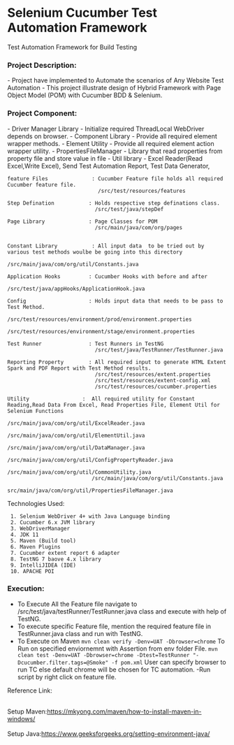 # Selenium Cucumber Test Automation Framework
Test Automation Framework for Build Testing

<h3>Project Description:</h3>
- Project have implemented to Automate the scenarios of Any Website Test Automation
- This project illustrate design of Hybrid Framework with Page Object Model (POM) with Cucumber BDD & Selenium.

<h3>Project Component:</h3>
- Driver Manager Library - Initialize required ThreadLocal WebDriver depends on browser.
- Component Library      - Provide all required element wrapper methods.
- Element Utility        - Provide all required element action wrapper utility.
- PropertiesFileManager  - Library that read properties from property file and store value in file
- Util library           - Excel Reader(Read Excel,Write Excel), Send Test Automation Report, Test Data Generator,


    feature Files              : Cucumber Feature file holds all required Cucumber feature file.
                                 /src/test/resources/features
                 
    Step Defination           : Holds respective step definations class.
                                /src/test/java/stepDef
                                
    Page Library              : Page Classes for POM
                                /src/main/java/com/org/pages
                                
                                
    Constant Library           : All input data  to be tried out by various test methods woulbe be going into this directory
                                 /src/main/java/com/org/util/Constants.java
                                
    Application Hooks         : Cucumber Hooks with before and after
                                /src/test/java/appHooks/ApplicationHook.java
                                
    Config                    : Holds input data that needs to be pass to Test Method.
                                /src/test/resources/environment/prod/environment.properties
                                /src/test/resources/environment/stage/environment.properties
                                
    Test Runner               : Test Runners in TestNG
                                /src/test/java/TestRunner/TestRunner.java
                                
    Reporting Property        : All required input to generate HTML Extent Spark and PDF Report with Test Method results.
                                /src/test/resources/extent.properties
                                /src/test/resources/extent-config.xml
                                /src/test/resources/cucumber.properties
    
    Utility                 :  All required utility for Constant Reading,Read Data From Excel, Read Properties File, Element Util for Selenium Functions
                               /src/main/java/com/org/util/ExcelReader.java
                               /src/main/java/com/org/util/ElementUtil.java
                               /src/main/java/com/org/util/DataManager.java
                               /src/main/java/com/org/util/ConfigPropertyReader.java
                               /src/main/java/com/org/util/CommonUtility.java
                               /src/main/java/com/org/util/Constants.java
                               src/main/java/com/org/util/PropertiesFileManager.java



Technologies Used:

     1. Selenium WebDriver 4+ with Java Language binding
     2. Cucumber 6.x JVM library
     3. WebDriverManager
     4. JDK 11
     5. Maven (Build tool)
     6. Maven Plugins
     7. Cucumber extent report 6 adapter
     8. TestNG 7 baove 4.x library
     9. IntelliJIDEA (IDE)
     10. APACHE POI 

<h3>Execution:</h3>

- To Execute All the Feature file navigate to /src/test/java/testRunner/TestRunner.java class and execute with help of TestNG.
- To execute specific Feature file, mention the required feature file in TestRunner.java class and run with TestNG.
- To Execute on Maven   ```mvn clean verify -Denv=UAT -Dbrowser=chrome```
  To Run on specified enviornemnt with Assertion from env folder File.
  ```mvn clean test -Denv=UAT -Dbrowser=chrome -Dtest=TestRunner "-Dcucumber.filter.tags=@Smoke" -f pom.xml```
  User can specify browser to run TC else default chrome will be chosen for TC automation.
  -Run script by right click on feature file.  

Reference Link:

<br>Setup Maven:https://mkyong.com/maven/how-to-install-maven-in-windows/</br>
<br>Setup Java:https://www.geeksforgeeks.org/setting-environment-java/</br>